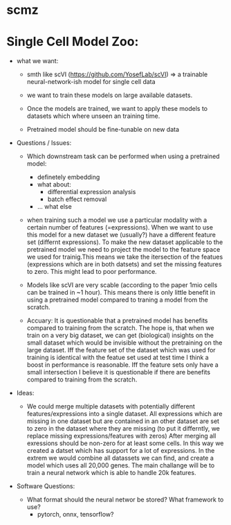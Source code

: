# scmz

Single Cell Model Zoo:
================================

* what we want: 
    * smth like scVI (https://github.com/YosefLab/scVI)
        => a trainable neural-network-ish model for single cell data

    * we want to train these models on large available datasets.

    * Once the models are trained, we want to apply these models to datasets which where unseen an training time. 

    * Pretrained model should be fine-tunable on new data

* Questions / Issues:

    * Which downstream task can be performed when using a pretrained model:
        * definetely embedding
        * what about:
            * differential expression analysis
            * batch effect removal
        * ... what else

    * when training such a model we use a particular modality with a certain number of features (=expressions). When we want to use this model for a new dataset we (usually?) have a different feature set (differnt expressions). To make the new dataset applicable to the pretrained model we need to project the model to the feature space we used for trainig.This means we take the itersection of the featues (expressions which are in both datsets) and set the missing features to zero.
    This might lead to poor performance.

    * Models like scVI are very scable (according to the paper
    1mio cells can be trained in ~1 hour).
    This means there is only little benefit in using a pretrained model compared to traning a model from the scratch.

    * Accuary: It is questionable that a pretrained model has benefits compared to training from the scratch.
    The hope is, that when we train on a very big dataset, we can get (biological) insights on the small dataset which would be invisible without the pretraining on the large dataset.
    Iff the feature set of the dataset which was used for training
    is identical with the featue set used at test time I think a boost in performance is reasonable. Iff the feature sets only have a small intersection I believe it is questionable if there are benefits compared to training from the scratch.

* Ideas:

    * We could merge multiple datasets with potentially different features/expressions into a single dataset.
    All expressions which are missing in one dataset but are contained in an other dataset are set to zero in the dataset where they are missing
    (to put it differntly, we replace missing expressions/features with zeros)
    After merging all exressions should be non-zero for at least some cells.
    In this way we created a datset which has support for a lot of expressions.
    In the extrem we would combine all datassets we can find, and create a model which uses all 20,000 genes.
    The main challange will be to train a neural network which is able to handle 20k features.


* Software Questions:

    * What format should the neural networ be stored? What framework to use?
        * pytorch, onnx, tensorflow?

